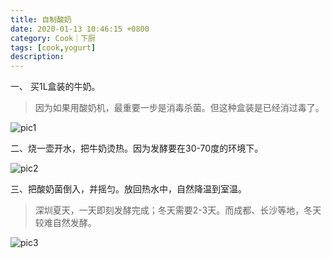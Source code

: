 ```yaml
---
title: 自制酸奶
date: 2020-01-13 10:46:15 +0800
category: Cook｜下厨
tags: [cook,yogurt]
description: 
---
```


一、 买1L盒装的牛奶。

> 因为如果用酸奶机，最重要一步是消毒杀菌。但这种盒装是已经消过毒了。

![pic1](https://chenxie-fun.oss-cn-shenzhen.aliyuncs.com/cook/yogurt/pic1.jpeg)

二、烧一壶开水，把牛奶烫热。因为发酵要在30-70度的环境下。

![pic2](https://chenxie-fun.oss-cn-shenzhen.aliyuncs.com/cook/yogurt/pic2.jpeg)

三、把酸奶菌倒入，并摇匀。放回热水中，自然降温到室温。

> 深圳夏天，一天即刻发酵完成；冬天需要2-3天。而成都、长沙等地，冬天较难自然发酵。

![pic3](https://chenxie-fun.oss-cn-shenzhen.aliyuncs.com/cook/yogurt/pic3.jpeg)